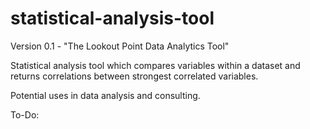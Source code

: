 # statistical-analysis-tool
Version 0.1 - "The Lookout Point Data Analytics Tool"

Statistical analysis tool which compares variables within a dataset and returns correlations between strongest correlated variables.

Potential uses in data analysis and consulting.

To-Do:

